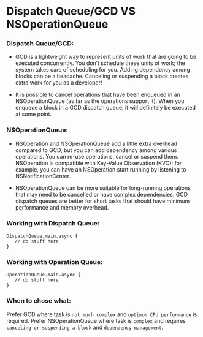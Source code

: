 # Dispatch Queue/GCD VS NSOperationQueue

### Dispatch Queue/GCD:

* GCD is a lightweight way to represent units of work that are going to be executed concurrently. You don’t schedule these units of work; the system takes care of scheduling for you. Adding dependency among blocks can be a headache. Canceling or suspending a block creates extra work for you as a developer!

* It is possible to cancel operations that have been enqueued in an NSOperationQueue (as far as the operations support it). When you enqueue a block in a GCD dispatch queue, it will definitely be executed at some point.

### NSOperationQueue:

* NSOperation and NSOperationQueue add a little extra overhead compared to GCD, but you can add dependency among various operations. You can re-use operations, cancel or suspend them. NSOperation is compatible with Key-Value Observation (KVO); for example, you can have an NSOperation start running by listening to NSNotificationCenter.

* NSOperationQueue can be more suitable for long-running operations that may need to be cancelled or have complex dependencies. GCD dispatch queues are better for short tasks that should have minimum performance and memory overhead.

### Working with Dispatch Queue:

```
DispatchQueue.main.async {
   // do stuff here
}
```

### Working with Operation Queue:

```
OperationQueue.main.async {
   // do stuff here
}
```

### When to chose what:

Prefer GCD where task is ```not much complex``` and ```optimum CPU performance``` is required.
Prefer NSOperationQueue where task is ```complex``` and requires ```canceling or suspending a block``` and ```dependency management```.